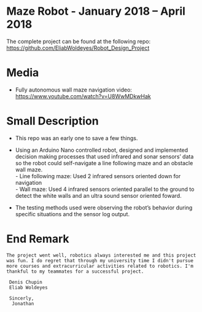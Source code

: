 # Maze Robot - January 2018 – April 2018

The complete project can be found at the following repo:
https://github.com/EliabWoldeyes/Robot_Design_Project

# Media

- Fully autonomous wall maze navigation video: https://www.youtube.com/watch?v=U8WwMDkwHak 

# Small Description

- This repo was an early one to save a few things.

-	Using an Arduino Nano controlled robot, designed and implemented decision making processes that used infrared and sonar sensors’ data so the robot could self-navigate a line following maze and an obstacle wall maze. 
  <br/> - Line following maze: Used 2 infrared sensors oriented down for navigation
  <br/> - Wall maze: Used 4 infrared sensors oriented parallel to the ground to detect the white walls and an ultra sound sensor oriented foward.<br/>
-	The testing methods used were observing the robot’s behavior during specific situations and the sensor log output.

# End Remark

    The project went well, robotics always interested me and this project was fun. I do regret that through my university time I didn't pursue more courses and extracurricular activities related to robotics. I'm thankful to my teammates for a successful project.
     
     Denis Chupin
     Eliab Woldeyes
     
     Sincerly,
      Jonathan
